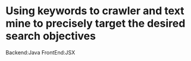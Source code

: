 # Using keywords to crawler and text mine to precisely target the desired search objectives
Backend:Java
FrontEnd:JSX
